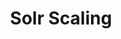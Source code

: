 ---
title: Solr Scaling
menu:
  docs_{{ .version }}:
    identifier: sl-scaling
    name: Solr Scaling
    parent: sl-solr-guides
    weight: 32
menu_name: docs_{{ .version }}
section_menu_id: guides
---